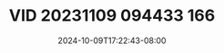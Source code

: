 --- 
title: "VID 20231109 094433 166"
description: "nonton  video bokep VID 20231109 094433 166 tiktok   terbaru"
date: 2024-10-09T17:22:43-08:00
file_code: "m8gtzovrt5ns"
draft: false
cover: "2aq5kik16vwenm85.jpg"
tags: ["VID", "bokep-indo", "bokep-viral", "bokep-ig"]
length: 409
fld_id: "1390653"
foldername: "Asia7"
categories: ["Asia7"]
views: 21
---